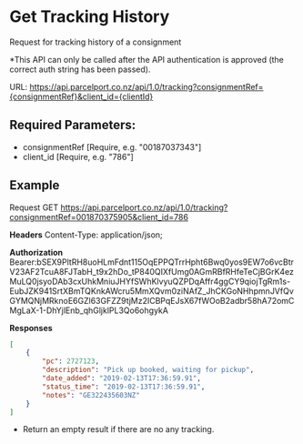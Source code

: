# Get Tracking History

Request for tracking history of a consignment

*This API can only be called after the API authentication is approved (the correct
auth string has been passed). 

URL: https://api.parcelport.co.nz/api/1.0/tracking?consignmentRef={consignmentRef}&client_id={clientId}

## Required Parameters:
* consignmentRef [Require, e.g. "00187037343"]
* client_id [Require, e.g. "786"]

## Example
Request
GET https://api.parcelport.co.nz/api/1.0/tracking?consignmentRef=001870375905&client_id=786

**Headers**
Content-Type: application/json;

**Authorization**
Bearer:bSEX9PltRH8uoHLmFdnt115OqEPPQTrrHpht6Bwq0yos9EW7o6vcBtrV23AF2TcuA8FJTabH_t9x2hDo_tP840QIXfUmg0AGmRBfRHfeTeCjBGrK4ezMuLQ0jsyoDAb3cxUhkMniuJHYfSWhKlvyuQZPDqAffr4ggCY9qiojTgRm1s-EubJZK941SrtXBmTQKnkAWcru5MmXQvm0ziNAfZ_JhCKGoNHhpmnJVfQvGYMQNjMRknoE6GZl63GFZZ9tjMz2ICBPqEJsX67fWOoB2adbr58hA72omCMgLaX-1-DhYjlEnb_qhGljklPL3Qo6ohgykA

**Responses**
``` json
[
    {
        "pc": 2727123,
        "description": "Pick up booked, waiting for pickup",
        "date_added": "2019-02-13T17:36:59.91",
        "status_time": "2019-02-13T17:36:59.91",
        "notes": "GE322435603NZ"
    }
]
```
* Return an empty result if there are no any tracking.